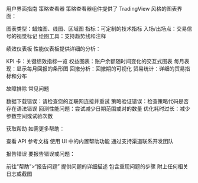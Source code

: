 ﻿用户界面指南
策略查看器
策略查看器组件提供了 TradingView 风格的图表界面：

图表类型：蜡烛图、线图、区域图
指标：可定制的技术指标
入场/出场点：交易信号的视觉标记
绘图工具：支持趋势线和注释

绩效仪表板
性能仪表板提供详细的分析：

KPI 卡：关键绩效指标一览
权益图表：账户余额随时间变化的交互式图表
每月表现：显示每月回报的条形图
回撤分析：回撤期的可视化
贸易统计：详细的贸易指标和分布

故障排除
常见问题

数据下载错误：请检查您的互联网连接并重试
策略验证错误：检查策略代码是否存在语法错误
回测性能问题：尝试减少日期范围或对的数量
优化耗时过长：减少参数空间或试验次数

获取帮助
如需更多帮助：

查看 API 参考文档
使用 UI 中的内置帮助功能
通过支持渠道联系开发团队

报告错误
要报告错误或问题：

前往“帮助”>“报告问题”
提供问题的详细描述
包含重现问题的步骤
附上任何相关日志或截图
